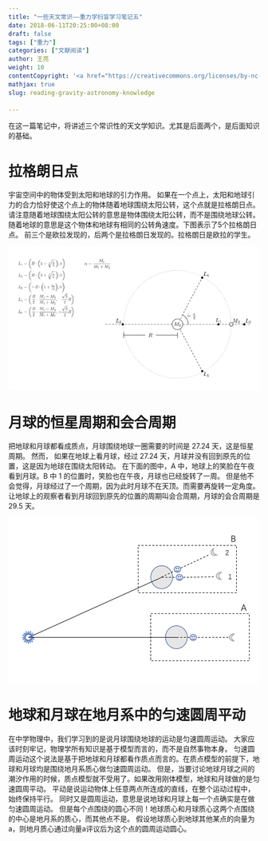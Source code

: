 ```yaml
---
title: "一些天文常识——重力学扫盲学习笔记五"
date: 2018-06-11T20:25:00+08:00
draft: false
tags: ["重力"]
categories: ["文献阅读"]
author: 王亮
weight: 10
contentCopyright: '<a href="https://creativecommons.org/licenses/by-nc-sa/4.0/deed.zh" rel="noopener" target="_blank">CC 4.0</a>'
mathjax: true
slug: reading-gravity-astronomy-knowledge

---
```


在这一篇笔记中，将讲述三个常识性的天文学知识。尤其是后面两个，是后面知识的基础。

# 拉格朗日点

宇宙空间中的物体受到太阳和地球的引力作用。
如果在一个点上，太阳和地球引力的合力恰好使这个点上的物体随着地球围绕太阳公转，这个点就是拉格朗日点。
请注意随着地球围绕太阳公转的意思是物体围绕太阳公转，而不是围绕地球公转。
随着地球的意思是这个物体和地球有相同的公转角速度。下图表示了5个拉格朗日点。
前三个是欧拉发现的，后两个是拉格朗日发现的。拉格朗日是欧拉的学生。

![pic](/media/2018060201.jpg)

# 月球的恒星周期和会合周期

把地球和月球都看成质点，月球围绕地球一圈需要的时间是 27.24 天，这是恒星周期。
然而， 如果在地球上看月球，经过 27.24 天，月球并没有回到原先的位置，这是因为地球在围绕太阳转动。
在下面的图中，A 中，地球上的笑脸在午夜看到月球。B 中 1 的位置时，笑脸也在午夜，月球也已经旋转了一周。
但是他不会觉得，月球经过了一个周期，因为此时月球不在天顶。而需要再旋转一定角度。
让地球上的观察者看到月球回到原先的位置的周期叫会合周期，月球的会合周期是 29.5 天。

![pic](/media/2018061101.png)

# 地球和月球在地月系中的匀速圆周平动

在中学物理中，我们学习到的是说月球围绕地球的运动是匀速圆周运动。
大家应该时刻牢记，物理学所有知识是基于模型而言的，而不是自然事物本身。
匀速圆周运动这个说法是基于把地球和月球都看作质点而言的。在质点模型的前提下，地球和月球均是围绕地月系质心做匀速圆周运动。
但是，当要讨论地球月球之间的潮汐作用的时候，质点模型就不受用了。如果改用刚体模型，地球和月球做的是匀速圆周平动。
平动是说运动物体上任意两点所连成的直线，在整个运动过程中，始终保持平行。
同时又是圆周运动，意思是说地球和月球上每一个点确实是在做匀速圆周运动。
但是每个点围绕的圆心不同！地球质心和月球质心这两个点围绕的中心是地月系的质心，而其他点不是。
假设地球质心到地球其他某点的向量为a，则地月质心通过向量a评议后为这个点的圆周运动圆心。
